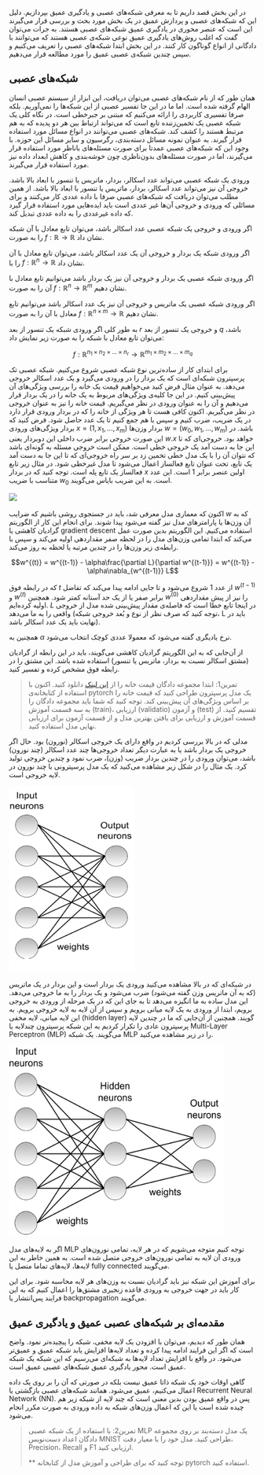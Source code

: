 در این بخش قصد داریم تا به معرفی شبکه‌های عصبی و یادگیری عمیق بپردازیم. دلیل این که شبکه‌های عصبی و پردازش عمیق در یک بخش مورد بحث و بررسی قرار می‌گیرند این است که عنصر محوری در یادگیری عمیق شبکه‌های عصبی هستند. به جرات می‌توان گفت که اغلب روش‌های یادگیری عمیق نوعی شبکه‌ی عصبی هستند که می‌توانند با دادگانی از انواع گوناگون کار کنند. در این بخش ابتدا شبکه‌های عصبی را تعریف می‌کنیم و سپس چندین شبکه‌ی عصبی عمیق را مورد مطالعه قرار می‌دهیم.



## شبکه‌های عصبی

همان طور که از نام شبکه‌های عصبی می‌توان دریافت، این ابزار از سیستم عصبی انسان الهام گرفته شده است. اما ما در این جا تفسیر عصبی از این شبکه‌ها را نمی‌آوریم. بلکه صرفا تفسیری کاربردی را ارائه می‌کنیم که مبتنی بر جبرخطی است. در نگاه کلی یک شبکه عصبی یک تخمین‌زننده تابع است که می‌تواند ارتباط بین هر دو پدیده که به هم مرتبط هستند را کشف کند. شبکه‌های عصبی می‌توانند در انواع مسائل مورد استفاده قرار گیرند. به عنوان نمونه مسائل دسته‌بندی، رگرسیون و سایر مسائل این حوزه. با وجود این که شبکه‌های عصبی عمدتا برای صورت مسئله‌های باناظر مورد استفاده قرار می‌گیرند، اما در صورت مسئله‌های بدون‌ناظری چون خوشه‌بندی و کاهش ابعداد داده نیز مورد استفاده قرار می‌گیرند.

ورودی یک شبکه عصبی می‌تواند عدد اسکالر، بردار، ماتریس یا تنسور با ابعاد بالا باشد. خروجی آن نیز می‌تواند عدد اسکالر، بردار، ماتریس یا تنسور با ابعاد بالا باشد. از همین مطلب می‌توان دریافت که شبکه‌های عصبی صرفا با داده عددی کار می‌کنند و برای مسائلی که ورودی و خروجی آن‌ها غیر عددی است باید ایده‌هایی مورد استفاده قرار گیرد که داده غیرعددی را به داده عددی تبدیل کند. 

اگر ورودی و خروجی یک شبکه عصبی عدد اسکالر باشد، می‌توان تابع معادل با آن شبکه را به صورت $f:\mathbb{R} \rightarrow \mathbb{R}$ نشان داد. 

اگر ورودی شبکه یک بردار و خروجی آن یک عدد اسکالر باشد، می‌توان تابع معادل با آن را با $f:\mathbb{R}^n \rightarrow \mathbb{R}$ نشان داد.

اگر ورودی شبکه عصبی یک  بردار و خروجی آن نیز یک بردار باشد می‌توانیم تابع معادل با آن را به صورت $f:\mathbb{R}^n \rightarrow \mathbb{R}^m$ نشان دهیم.

اگر ورودی شبکه عصبی یک  ماتریس و خروجی آن نیز یک عدد اسکالر باشد می‌توانیم تابع معادل با آن را به صورت $f:\mathbb{R}^{n \times m} \rightarrow \mathbb{R}$ نشان دهیم.

به طور کلی اگر ورودی شبکه یک تنسور از بعد $r$ و خروجی یک تنسور از بعد $q$ باشد، می‌توان تابع معادل با شبکه را به صورت زیر نمایش داد:

$$f:\mathbb{R}^{n_1 \times n_2 \times ... \times n_r} \rightarrow \mathbb{R}^{m_1 \times m_2 \times ... \times m_q}$$

برای ابتدای کار از ساده‌ترین نوع شبکه عصبی شروع می‌کنیم. شبکه عصبی تک پرسپترون شبکه‌ای است که یک بردار را در ورودی می‌گیرد و یک عدد اسکالر خروجی می‌دهد. به عنوان مثال فرض کنید می‌خواهیم قیمت یک خانه را بررسی ویژگی‌های آن پیش‌بینی کنیم. در این جا کلیه‌ی ویژگی‌های مربوط به یک خانه را در یک بردار قرار می‌دهیم و آن را به عنوان ورودی در نظر می‌گیریم. قیمت خانه را نیز به عنوان خروجی در نظر می‌گیریم. اکنون کافی هست تا هر ویژگی از خانه را که در بردار ورودی قرار دارد در یک ضریب، ضرب کنیم  و سپس با هم جمع کنیم تا یک عدد حاصل شود.  فرض کنید که بردار ویژگی‌های ورودی $x = (1, x_1, ..., x_m)$ بردار وزن‌ها $w = (w_0, w_1, ..., w_m)$ باشد. در این صورت خروجی برابر ضرب داخلی این دوبردار یعنی $w.x$ خواهد بود. خروجی‌ای که تا این جا به دست آمد یک خروجی خطی است. ممکن است خروجی مسئله به گونه‌ای باشد که نتوان آن را با یک مدل خطی تخمین زد بر سر راه خروجی‌ای که تا این جا به دست آمد یک تابع، تحت عنوان تابع فعالساز اعمال می‌شود تا مدل غیرخطی شود. در مثال زیر تابع فعالساز یک تابع پله است. توجه کنید که در بردار $x$ اولین عنصر برابر 1 است. این عدد متناسب با ضریب $w_0$ است. به این ضریب بایاس می‌گویند.

![](https://camo.githubusercontent.com/370a0cc5d97f78aad3b1964bb9797c471ce1e6312bde16604e665779697bb1bb/68747470733a2f2f73656261737469616e72617363686b612e636f6d2f696d616765732f626c6f672f323031352f73696e676c656c617965725f6e657572616c5f6e6574776f726b735f66696c65732f70657263657074726f6e5f736368656d617469632e706e67)



اکنون که معماری مدل معرفی شد، باید در جستجوی روشی باشیم که ضرایب $w$ که به آن وزن‌ها یا پارامترهای مدل نیز گفته می‌شود پیدا شوند. برای انجام این کار از الگوریتم گرادیان کاهشی یا gradient descent استفاده می‌کنیم. این الگوریتم بدین صورت عمل می‌کند که ابتدا تمامی وزن‌های مدل را در لحظه صفر مقداردهی اولیه می‌کند و سپس با رابطه‌ی زیر وزن‌ها را در چندین مرتبه یا لحظه به روز می‌کند.

$$w^{(t)} = w^{(t-1)} - \alpha\frac{\partial L}{\partial w^{(t-1)}} = w^{(t-1)} - \alpha\nabla_{w^{(t-1)}} L$$

که در رابطه فوق $t$  از عدد 1 شروع می‌شود و تا جایی ادامه پیدا می‌کند که تفاضل $w^{(t-1)}$ و $w^{(t)}$ برابر صفر یا از یک حد آستانه کمتر شود. همچنین $w^{(0)}$ را نیز از پیش مقداردهی اولیه کرده‌ایم. $L$ در اینجا تابع خطا است که فاصله‌ی مقدار پیش‌بینی شده مدل از خروجی واقعی را به ما می‌دهد (توجه کنید که صرف نظر از نوع و بُعد خروجی شبکه، L باید در نهایت باید یک عدد اسکالر باشد). 

همچنین به $\alpha$ نرخ یادیگری گفته می‌شود که معمولا عددی کوچک انتخاب می‌شود. 

از آن‌جایی که به این الگوریتم گرادیان کاهشی می‌گویند، باید در این رابطه از گرادیان (مشتق اسکالر نسبت به بردار، ماتریس یا تنسور) استفاده شده باشد. این مشتق را در رابطه فوق مشخص کرده و تفسیر کنید. 



> تمرین1:  ابتدا مجموعه دادگان قیمت خانه را از [این لینک](https://archive.ics.uci.edu/ml/machine-learning-databases/housing/) دانلود کنید. اکنون با استفاده از کتابخانه‌ی pytorch یک مدل پرسپترون طراحی کنید که قیمت خانه را بر اساس ویژگی‌های آن پیش‌بینی کند. توجه کنید که شما باید مجموعه دادگان را به سه قسمت آموزش (train)، ارزیابی (validatio) و آزمون (test) تقسیم کنید. از قسمت آموزش و ارزیابی برای یافتن بهترین مدل و از قسمت آزمون برای ارزیابی نهایی مدل استفاده کنید.



مدلی که در بالا بررسی کردیم در واقع دارای یک خروجی  اسکالر (نورون) بود. حال اگر خروجی یک بردار باشد یا به عبارت دیگر تعداد خروجی‌ها چند عدد اسکالر (چند نورون) باشد، می‌توان ورودی را در چندین بردار ضریب (وزن)، ضرب نمود و چندین خروجی تولید کرد.  یک مثال را در شکل زیر مشاهده می‌کنید که یک مدل پرسپترونی با چند نورون در لایه خروجی است.

![](2_np.png)

در شبکه‌ای که در بالا مشاهده می‌کنید ورودی یک بردار است و این بردار در یک ماتریس (که به آن ماتریس وزن گفته می‌شود) ضرب می‌شود و یک بردار را به ما خروجی می‌دهد. این مدل ساده به ما انگیزه می‌دهد تا به جای این که در یک مرحله از ورودی به خروجی برویم، ابتدا از ورودی به یک لایه میانی برویم و سپس از آن لایه به لایه خروجی برویم. به این لایه میانی، لایه مخفی (hidden layer) گویند. همچنین از آن‌جایی که ما در چندین لایه پرسپترون عادی را تکرار کردیم به این شبکه پرسپترون چندلایه یا Multi-Layer Perceptron (MLP) می‌گویند. یک شبکه MLP را در زیر مشاهده می‌کنید.  

![](mlp.png)

اگر به لایه‌های مدل MLP توجه کنیم متوجه می‌شویم که در هر لایه، تمامی نورون‌های ورودی آن لایه به تمامی نورون‌های خروجی متصل شده است. به همین خاطر به این لایه‌ها، لایه‌های تماما متصل یا fully connected می‌گویند.

برای آموزش این شبکه نیز باید گرادیان نسبت به وزن‌های هر لایه محاسبه شود. برای این کار باید در جهت خروجی به ورودی قاعده زنجیری مشتق‌ها را اعمال کنیم که به این فرایند پس‌انتشار یا backpropagation می‌گویند.



## مقدمه‌ای بر شبکه‌های عصبی عمیق و یادگیری عمیق

همان طور که دیدیم، می‌توان با افزودن یک لایه مخفی، شبکه را پیچیده‌تر نمود. واضح است که اگر این فرایند ادامه پیدا کرده و تعداد لایه‌ها افزایش یابد شبکه عمیق و عمیق‌تر می‌شود. در واقع با افزایش تعداد لایه‌ها به شبکه‌ای می‌رسیم که این شبکه یک شبکه عمیق است. محور یادگیری عمیق شبکه‌های عصبی عمیق است.

گاهی اوقات خود یک شبکه ذاتا عمیق نیست بلکه در صورتی که آن را بر روی یک داده اعمال می‌کنیم، عمیق می‌شود. همانند شبکه‌های عصبی بازگشتی یا Recurrent Neural Network (NN).  پس در واقع عمیق بودن بدین معنی است که چند لایه از شبکه زیر هم چیده شده است یا این که اعمال وزن‌های شبکه به داده ورودی به صورت مکرر انجام می‌شود. 





> تمرین2:  با استفاده از یک شبکه عصبی MLP یک مدل دسته‌بند بر روی مجموعه دادگان اعداد دست‌نویس MNIST طراحی کنید. مدل خود را با معیار دقت، Precision، Recall و F1 ارزیابی کنید. 
>
> ** توجه کنید که برای طراحی و آموزش مدل از کتابخانه pytorch استفاده کنید.